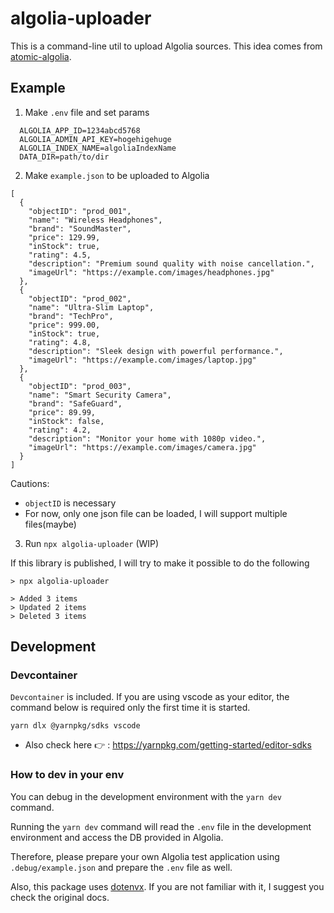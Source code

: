 # algolia-uploader

This is a command-line util to upload Algolia sources. This idea comes from [atomic-algolia](https://github.com/chrisdmacrae/atomic-algolia).

## Example

1. Make `.env` file and set params

```.env
  ALGOLIA_APP_ID=1234abcd5768
  ALGOLIA_ADMIN_API_KEY=hogehigehuge
  ALGOLIA_INDEX_NAME=algoliaIndexName
  DATA_DIR=path/to/dir
```

2. Make `example.json` to be uploaded to Algolia

```
[
  {
    "objectID": "prod_001",
    "name": "Wireless Headphones",
    "brand": "SoundMaster",
    "price": 129.99,
    "inStock": true,
    "rating": 4.5,
    "description": "Premium sound quality with noise cancellation.",
    "imageUrl": "https://example.com/images/headphones.jpg"
  },
  {
    "objectID": "prod_002",
    "name": "Ultra-Slim Laptop",
    "brand": "TechPro",
    "price": 999.00,
    "inStock": true,
    "rating": 4.8,
    "description": "Sleek design with powerful performance.",
    "imageUrl": "https://example.com/images/laptop.jpg"
  },
  {
    "objectID": "prod_003",
    "name": "Smart Security Camera",
    "brand": "SafeGuard",
    "price": 89.99,
    "inStock": false,
    "rating": 4.2,
    "description": "Monitor your home with 1080p video.",
    "imageUrl": "https://example.com/images/camera.jpg"
  }
]
```

Cautions:

- `objectID` is necessary
- For now, only one json file can be loaded, I will support multiple files(maybe)

3. Run `npx algolia-uploader` (WIP)

If this library is published, I will try to make it possible to do the following

```
> npx algolia-uploader

> Added 3 items
> Updated 2 items
> Deleted 3 items
```

## Development

### Devcontainer
`Devcontainer` is included. If you are using vscode as your editor, the command below is required only the first time it is started.

```
yarn dlx @yarnpkg/sdks vscode
```

- Also check here :point_right: : https://yarnpkg.com/getting-started/editor-sdks

### How to dev in your env
You can debug in the development environment with the `yarn dev` command.

Running the `yarn dev` command will read the `.env` file in the development environment and access the DB provided in Algolia.

Therefore, please prepare your own Algolia test application using `.debug/example.json` and prepare the `.env` file as well.

Also, this package uses [dotenvx](https://dotenvx.com/docs/quickstart). If you are not familiar with it, I suggest you check the original docs.
